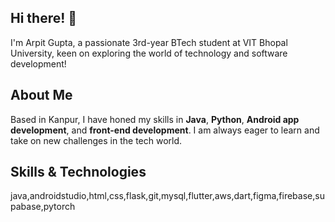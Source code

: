 ## Hi there! 👋

I'm Arpit Gupta, a passionate 3rd-year BTech student at VIT Bhopal University, keen on exploring the world of technology and software development!

## About Me

Based in Kanpur, I have honed my skills in **Java**, **Python**, **Android app development**, and **front-end development**. I am always eager to learn and take on new challenges in the tech world.

## Skills & Technologies

java,androidstudio,html,css,flask,git,mysql,flutter,aws,dart,figma,firebase,supabase,pytorch